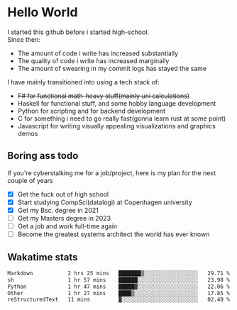 # Hello World

I started this github before i started high-school.  
Since then:
- The amount of code i write has increased substantially
- The quality of code i write has increased marginally
- The amount of swearing in my commit logs has stayed the same

I have mainly transitioned into using a tech stack of:
- ~~F# for functional math-heavy stuff(mainly uni calculations)~~
- Haskell for functional stuff, and some hobby language development
- Python for scripting and for backend development
- C for something i need to go really fast(gonna learn rust at some point)
- Javascript for writing visually appealing visualizations and graphics demos

## Boring ass todo
If you're cyberstalking me for a job/project, here is my plan for the next couple of years
- [x] Get the fuck out of high school
- [x] Start studying CompSci(datalogi) at Copenhagen university
- [x] Get my Bsc. degree in 2021
- [ ] Get my Masters degree in 2023
- [ ] Get a job and work full-time again
- [ ] Become the greatest systems architect the world has ever known

## Wakatime stats
<!--START_SECTION:waka-->

```txt
Markdown           2 hrs 25 mins   ███████▒░░░░░░░░░░░░░░░░░   29.71 %
sh                 1 hr 57 mins    ██████░░░░░░░░░░░░░░░░░░░   23.98 %
Python             1 hr 47 mins    █████▓░░░░░░░░░░░░░░░░░░░   22.06 %
Other              1 hr 27 mins    ████▒░░░░░░░░░░░░░░░░░░░░   17.85 %
reStructuredText   11 mins         ▓░░░░░░░░░░░░░░░░░░░░░░░░   02.40 %
```

<!--END_SECTION:waka-->
